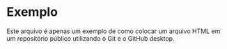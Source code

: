 # Exemplo
Este arquivo é apenas um exemplo de como colocar um arquivo HTML em um repositório público utilizando o Git e o GitHub desktop.
